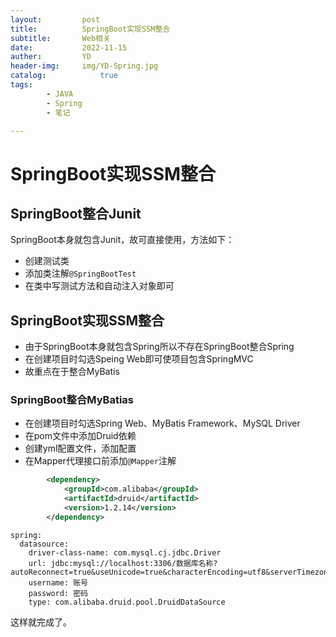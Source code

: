 ```yaml
---
layout:         post
title:          SpringBoot实现SSM整合
subtitle:       Web相关
date:           2022-11-15
auther:         YD
header-img:     img/YD-Spring.jpg
catalog:            true
tags:
        - JAVA
        - Spring
        - 笔记

---
```


# SpringBoot实现SSM整合

## SpringBoot整合Junit

SpringBoot本身就包含Junit，故可直接使用，方法如下：

* 创建测试类
* 添加类注解`@SpringBootTest`
* 在类中写测试方法和自动注入对象即可

## SpringBoot实现SSM整合

* 由于SpringBoot本身就包含Spring所以不存在SpringBoot整合Spring
* 在创建项目时勾选Speing Web即可使项目包含SpringMVC
* 故重点在于整合MyBatis

### SpringBoot整合MyBatias

* 在创建项目时勾选Spring Web、MyBatis Framework、MySQL Driver
* 在pom文件中添加Druid依赖
* 创建yml配置文件，添加配置
* 在Mapper代理接口前添加`@Mapper`注解

```XML
        <dependency>
            <groupId>com.alibaba</groupId>
            <artifactId>druid</artifactId>
            <version>1.2.14</version>
        </dependency>
```

```JAVA-PROPERTIES
spring:
  datasource:
    driver-class-name: com.mysql.cj.jdbc.Driver
    url: jdbc:mysql://localhost:3306/数据库名称?autoReconnect=true&useUnicode=true&characterEncoding=utf8&serverTimezone=GMT%2B8&useSSL=false
    username: 账号
    password: 密码
    type: com.alibaba.druid.pool.DruidDataSource
```

这样就完成了。
